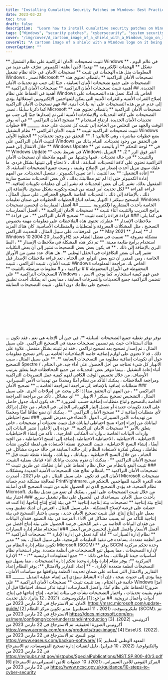 ```yaml
---
title: "Installing Cumulative Security Patches on Windows: Best Practices"
date: 2023-03-22
toc: true
draft: false
description:  "Learn how to install cumulative security patches on Windows and follow best practices to keep your system secure from cyber attacks."
tags: ["Windows", "security patches", "cybersecurity", "system security", "Microsoft", "cumulative patches", "patch management", "data backup", "Spectre/Meltdown", "encryption", "system vulnerabilities", "system updates", "patch deployment", "non-production environments", "system configuration", "IT security", "patch management system", "vulnerability scanning", "release notes", "system maintenance"]
cover: "/img/cover/A_cartoon_image_of_a_shield_with_a_Windows_logo_on_it.png"
coverAlt: "A cartoon image of a shield with a Windows logo on it being protected by a lock"
coverCaption: ""
---
```


** تثبيت تصحيحات الأمان التراكمية على نظام التشغيل Windows ** في عالم اليوم ، تشكل ** الهجمات الإلكترونية ** تهديدًا لأمن أنظمة الكمبيوتر. تعرّف على مزيد من المعلومات مثل هذه الهجمات في تثبيت ** تصحيحات الأمان. في حالة نظام تشغيل Windows ، تصدر Microsoft ** تصحيحات الأمان التراكمية ** بانتظام. تحتوي هذه التصحيحات على جميع تصحيحات الأمان السابقة ، جنبًا إلى جنب مع تحديثات الأمان الجديدة. ## أهمية تثبيت تصحيحات الأمان التراكمية ** تصحيحات الأمان التراكمية ** أهمية في الحفاظ على نظام Windows الخاص بك آمنًا. تعمل هذه التصحيحات على إصلاح الثغرات الأمنية والثغرات الأمنية التي يمكن للمهاجمين الإلكترونيين استغلالها. يؤدي إلى عدم عرض هذه التصحيحات على أية بيانات أمنية. ## فهم تصحيحات الأمان التراكمية كما ذكرنا سابقًا ، تصدر Microsoft ** تصحيحات الأمان التراكمية ** بانتظام. تحتوي هذه التصحيحات على كافة التحديثات والإصلاحات الأمنية التي تم إصدارها جنبًا إلى جنب مع تحديثات الأمان الجديدة. ارتفاع استخدام ** تصحيح الأمان التراكمي ** في أنه يوفر الوقت والجهد من التخلص من الحاجة إلى تثبيت كل تحديث على حدة. ______ ## خطوات تثبيت تصحيحات التراكمية تثبيت ** تثبيت الأمان التراكمي ** نظام التشغيل Windows بضع خطوات مباشرة ، وهي كالتالي: 1. ** التحقق من وجود تحديثات: ** الخطوة الأولى لتثبيت الأمان التراكمي على Windows هي التحقق من وجود تحديثات. القيام بذلك من خلال الانتقال إلى قسم ** Windows Update ** في ** لوحة التحكم ** أو بالبحث عن ** Windows Update ** في شريط بحث Windows. انقر فوق الزر * 2. ** التنزيل والتثبيت: ** في حالة تحديثات ، قمها وتثبيتها. من المهم ملاحظة أن تصحيحات الأمان التراكمية تحتوي على كافة التحديثات السابقة ، لذلك ، لا تحتاج إلى تثبيتها بشكل فردي. ما عليك سوى تنزيل أحدث إصدار من الإصلاح وتثبيته ، وسيت جميع التصحيحات السابقة. 3. ** إعادة التشغيل: ** بعد التثبيت ، أعد تعيين الكمبيوتر ، تشغيل التحديثات. من المهم إعادة الكمبيوتر حتى إذا لم تتم مطالبتك بذلك ، لأن بعض التحديثات ستصبح سارية المفعول بذلك. تشير إلى أن بعض التحديثات قد تشير إلى أن معلمات تكوينات إضافية. ** قراءة القراءة ** لكل تحديث أمر قيمته من قيمته وتكوينه بشكل صحيح. بالإضافة إلى ذلك ، بالإضافة إلى ذلك ، التحديثات الخاصة بالموقع الجغرافي. على سبيل المثال ، التصحيح سبكتر / الانهيار يساعد اتباع الخطوات الخطوات في ضمان تعليمات Windows الخاصة بأحدث المشاريع الإلكترونية. ______ ## أفضل الممارسات لتحسين تصحيحات برامج التدريب والتثبيت أثناء تثبيت ** تصحيحات الأمان التراكمية ** ، أفضل الممارسات هي كما يلي: ### قراءة قراءة رائعت تثبيت ** تصحيح الأمان التراكمي ** ، من قراءة ** ملاحظات الإصدار ** عطرك. تحتوي هذه الملاحظات على معلومات مهمة بخصوص التصحيح ، مثل المشكلات المعروفة والمتطلبات والمتطلبات الأساسية. كان هناك المزيد من المرفقات. على سبيل المثال ، للتحديث التراكمي ** May 2021 ** لـ ** إصدار Windows 10 2004 والإصدار 20H2 مشكلة معروفة ** تسببت في تعطل النظام عند استخدام برامج طابعة معينة. ** تم ذكر هذه المشكلة في ملاحظات الإصدار ** ، البط البري بالإضافة إلى ذلك ، ** قد يكون بعض بعض التصحيحات تشير إلى أن بعض التكليات تشير إلى أن بعض التكافؤات في الحقل الوطني **. هل هناك عدد معين من الأوراق الخاصة ، ومن المقرر أن تتبع بعض التوابع. في الختام ، تعد قراءة ملاحظات الإصدار قبل تثبيت الأمان ، تثبيت التراكمي ، تثبيت Windows الخاص بك. مراجعة المعلومات المحفوظة في الأوراق المحفوظة # # تراكمية ، و # معلومات مرتبطة بالتثبيت ** التصحيحات التراكمية ** على Windows ، فمن فهم كيفية استئجاره. كما يوحي الاسم ، تتضمن التراكمية جميع التحديثات والتصرفات السابقة ، مما يعني أنه يمكنك أحدث تطبيق تصحيح على نظامك دون القلق ، تثبيت التصحيحات السابقة. <br> <br> <br> <br> <br> <br> <br> <br> <br> <br> ... توفر توفر تغطية جميع التصحيحات السابقة **. في حين أن الإجابة هي نعم ، فقد تكون هناك استثناءات حيث يتم تضمين تصحيحات معينة في التصحيح التراكمي. على سبيل المثال ، تم إصدار تصحيح بعد تصحيح تراكمي ، فقد تم تثبيته بشكل منفصل. علاوة على ذلك ، قد لا تحتوي على لوازم إضافية خاصة الإصلاحيات الخاصة بي بآخر تصحيح معلومات حول أي تكوينات إضافية مطلوبة من التصحيحات السابقة **. ** على سبيل المثال ، سبب التصحيح Spectre / الانهيار كل شيء تحتاجه من أجل الحصول على أداء جيد. في الختام ، أثناء إعادة التشغيل ، بينما تتوفر بعض التحديثات من جميع المحافظات فيما يتعلق بترتيب الأوصاف. من خلال تخصيص الوقت الكافي لفهم كيفية عمل التصريحات التراكمية ومراجعة الملاحظات ، يمكنك التأكد من نظام آمنًا ومحددًا من تهديدات الأمن السيبراني. ### متطلبات إضافية بالإضافة إلى مراجعة المراجعة الخاصة بـ ** تصحيح الأمان التراكمي ** ، من المهم أن التحقق مما إذا كان يبحث عن إصلاحات أخرى. على سبيل المثال ، التشخيص تصحيح سبكتر / الانهيار. ** أي مشاكل ، تأكد من مراجعة المراجعة الخاصة بالتصحيح واتباع متطلبات إضافية حسب الضرورة **. قد يكون لديك جدول حاصل على العدد تكوينات جديدة أو تعديل التيار الكهربائي الحالي. في الختام ، من خلال إدراكك لأي متطلبات إضافية لـ ** تصحيح الأمان التراكمي ** ، يمكنك أن تضع نظامًا آمنًا ومحمدًا من تهديدات الأمن السيبراني. الدول الأعضاء في معرض الصور. ### نسخ احتياطي لبياناتك من إجراء إجراء نسخ احتياطي لبياناتك قبل تثبيت تحديثات أو تصحيحات ، خاص يتعلق بالأمر ** تصحيحات الأمان التراكمية **. عودة إلى الأعلى | تشير البيانات إلى واردات البيانات الخاصة بـ واردات المكاتب الخارجية. ، تأكد من إنشاء الاحتياطيات الاحتياطية ، الاحتياطية ، الاحتياطية الاحتياطية. إضافة إلى النسخ الاحتياطية ، من الجيد أيضًا ، إنشاء النسخ الاحتياطية ، تثبيت التصحيح. نقطة الاستعادة هي لقطة لتكوين نشأت نظامك ، ويمكن لفكرة لاستعادة النظام إلى حالته السابقة في حالة حدوث مشاكل. في الختام ، من خلال النسخ الاحتياطية ، وبياناتك ، وبياناتك ، وإنشاء نقطة تثبيت قبل ** تصحيح الأمان التراكمي ** ، يمكنك أن تقوم بتحديث بياناتك أثناء قيامك بعملية التثبيت. ### تثبيت البقع بانتظام من خلال نظام الحفاظ على أمان نظامك عن طريق تثبيت ** تصحيحات الأمان التراكمية ** بانتظام. تعالج هذه التصحيحات الأمنية الجديدة ومشكلات الأمان التي قد تكون. على سبيل المثال ، في عام 2021 ، أصدرت Microsoft تصحيحات لمعالجة مشكلة عدم حصانة PrintNightmare. هذه الثغرة الأمنية للمهاجمين بالتحكم في نظام الضحية. قد يؤدي التصحيح الذي تم الحصول عليه من تثبيت التصحيح الذي أصابته Microsoft. من خلال تثبيت التصحيحات على الفور ، يمكنك أن تضع من تعديل نظامك بأحدث سبل الأمان. سيساعدك في الحصول على نظام تشغيل سريع. ### اختبار بيئة إنتاج بيئة إنتاجية ** تصحيحات بيئة إنتاجية إنتاجية ** في بيئة إنتاج إنتاج إنتاجها. إذا كنت قد حصلت على فرصة لإصلاح المشكلة ، على سبيل المثال ، افترض أن لديك تطبيق ويب يعمل على إنتاج إنتاج. قبل تثبيت تصحيح الأمان جديد ، يوصى باختبار التصحيح في بيئة إنتاجية للتأكد من أنه يسبب مشاكل في الأداء. الفرصة في بيئة التصنيع. فقدان البيانات من فقدان البيانات الخاصة بي ، غير المُختبَر. فرصة الحصول على بيئة إنتاج أفضل من أفضل الأسعار وأفضل الطرق لتحسين فرص العمل ### استخدام نظام إدارة السيارات ** نظام إدارة السيارات ** أداة آلية تعمل في إدارة الإدارة ** تصحيحات التراكمية ** عبر أنظمة متعددة. يساعده في تنفيذ التعليمات البرمجية. على سبيل المثال ، يعد ** مدير تكوين نظام إدارة النظام من Microsoft (SCCM) ** يوفر SCCM وحدة تحكم مركزية لإدارة التصحيحات ، مما يسهل تتبع التصحيحات في أنظمة متعددة. يوفر استخدام نظام أساسيات جيدة للوظائف ، بما في ذلك: - ** جمع المعلومات الرئيسية **: - ** الإدارة المركزية **: يوفر نظام إدارة وإدارة وحدة تحكم إدارة التصحيحات ، مما يسهل تتبع التصحيحات أنظمة متعددة الإدارة. - ** إعداد التقارير والامتثال **: يوفر النظام إعداد التقارير والامتثال التي تساعد على ضمان تحديث الأنظمة وتوافقها مع سياسات الأمان.، مما يؤدي إلى حدوث نتيجة ، فإن أداء النشاط سيؤدي إلى إتمام عملية التبديل. ______ ## خاتمة في الختام ، يعد تثبيت تثبيت ** تصحيحات الأمان التراكمية ** على Windows أمرًا ضروريًا للحفاظ على نظام آمنًا. وأفضل الممارسات البيئية تذكر نسخك احتياطيًا قبل أن تقوم بتثبيت تحديثات ، واختبار التصحيحات نشأت في بيئات إنتاجية ، إنتاج إنتاجها في إنتاج. أدوات وأعمال ترويجية. ## مراجع: [1] مايكروسوفت. (2021 ، 12 يناير). دليل تحديث الأمان. تم الاسترجاع في 22 مارس 2023 من https://msrc.microsoft.com/update-guide/ [2] مايكروسوفت. (2021 ، 11 أغسطس). مدير تكوين مركز النظام (SCCM). تم الاسترجاع في 22 مارس 2023 من https://docs.microsoft.com/en-us/mem/configmgr/core/understand/introduction [3] أكرونيس. (2022). أكرونيس الصورة الحقيقية. تم الاسترجاع في 22 مارس 2023 من https://www.acronis.com/en-us/products/true-image/ [4] EaseUS. (2022). تودو النسخ. تم الاسترجاع في 22 مارس 2023 من https://www.easeus.com/backup-software/ [5] المعهد الوطني للمعايير والتكنولوجيا. (2022 ، 10 فبراير). دليل لتقنيات إدارة تصحيح المؤسسات. تم الاسترجاع في 22 مارس 2023 من https://nvlpubs.nist.gov/nistpubs/SpecialPublications/NIST.SP.800-40r3.pdf [6] المركز القومي للأمن السيبراني. (2021). 10 خطوات للأمن السيبراني.تم الاسترجاع في 22 مارس 2023 من https://www.ncsc.gov.uk/guidance/10-steps-to-cyber-security
